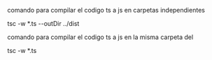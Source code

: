 
comando para compilar el codigo ts a js en carpetas independientes

tsc -w *.ts --outDir ../dist


comando para compilar el codigo ts a js en la misma carpeta del 

tsc -w *.ts